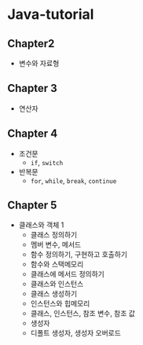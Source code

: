 # Java-tutorial

## Chapter2
- 변수와 자료형

## Chapter 3
- 연산자

## Chapter 4
- 조건문
  - `if`, `switch`
- 반복문
  - `for`, `while`, `break`, `continue`

## Chapter 5
- 클래스와 객체 1
  - 클래스 정의하기
  - 멤버 변수, 메서드
  - 함수 정의하기, 구현하고 호출하기
  - 함수와 스택메모리
  - 클래스에 메서드 정의하기
  - 클래스와 인스턴스
  - 클래스 생성하기
  - 인스턴스와 힙메모리
  - 클래스, 인스턴스, 참조 변수, 참조 값
  - 생성자
  - 디폴트 생성자, 생성자 오버로드
